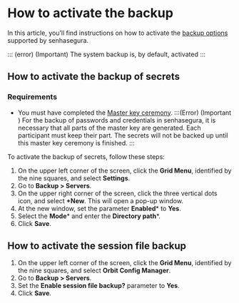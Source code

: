 # How to activate the backup

In this article, you’ll find instructions on how to activate the [backup options](/v3-33/docs/installation-backup-overview) supported by senhasegura. 

::: (error) (Important)
The system backup is, by default, activated
:::

## How to activate the backup of secrets

### Requirements

* You must have completed the [Master key ceremony](/v3-33/docs/master-key-ceremony).
:::(Error) (Important )
For the backup of passwords and credentials in senhasegura, it is necessary that all parts of the master key are generated. Each participant must keep their part. The secrets will not be backed up until this master key ceremony is finished.
:::

To activate the backup of secrets, follow these steps:

1. On the upper left corner of the screen, click the **Grid Menu**, identified by the nine squares, and select **Settings**. 
2. Go to **Backup > Servers**. 
3. On the upper right corner of the screen, click the three vertical dots icon, and select **+New**. This will open a pop-up window.
4. At the new window, set the parameter **Enabled*** to **Yes**.
5. Select the **Mode*** and enter the **Directory path***.
6. Click **Save**. 

## How to activate the session file backup

1. On the upper left corner of the screen, click the **Grid Menu**, identified by the nine squares, and select **Orbit Config Manager**. 
2. Go to **Backup > Servers**.
3. Set the **Enable session file backup?** parameter to **Yes**.
4. Click **Save**. 
